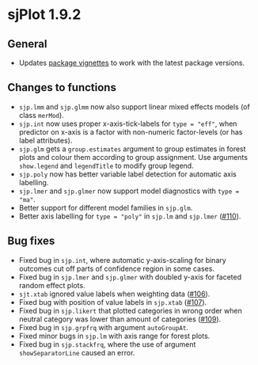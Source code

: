 # sjPlot 1.9.2

## General

* Updates [package vignettes](http://strengejacke.de/sjPlot/) to work with the latest package versions.


## Changes to functions

* `sjp.lmm`  and `sjp.glmm` now also support linear mixed effects models (of class `merMod`).
* `sjp.int` now uses proper x-axis-tick-labels for `type = "eff"`, when predictor on x-axis is a factor with non-numeric factor-levels (or has label attributes).
* `sjp.glm` gets a `group.estimates` argument to group estimates in forest plots and colour them according to group assignment. Use arguments `show.legend` and `legendTitle` to modify group legend.
* `sjp.poly` now has better variable label detection for automatic axis labelling.
* `sjp.lmer` and `sjp.glmer` now support model diagnostics with `type = "ma"`.
* Better support for different model families in `sjp.glm`.
* Better axis labelling for `type = "poly"` in `sjp.lm` and `sjp.lmer` ([#110](https://github.com/sjPlot/devel/issues/110)).


## Bug fixes

* Fixed bug in `sjp.int`, where automatic y-axis-scaling for binary outcomes cut off parts of confidence region in some cases.
* Fixed bug in `sjp.lmer` and `sjp.glmer` with doubled y-axis for faceted random effect plots.
* `sjt.xtab` ignored value labels when weighting data ([#106](https://github.com/sjPlot/devel/issues/106)).
* Fixed bug with position of value labels in `sjp.xtab` ([#107](https://github.com/sjPlot/devel/issues/107)).
* Fixed bug in `sjp.likert` that plotted categories in wrong order when neutral category was lower than amount of categories ([#109](https://github.com/sjPlot/devel/issues/109)).
* Fixed bug in `sjp.grpfrq` with argument `autoGroupAt`.
* Fixed minor bugs in `sjp.lm` with axis range for forest plots.
* Fixed bug in `sjp.stackfrq`, where the use of argument `showSeparatorLine` caused an error.
